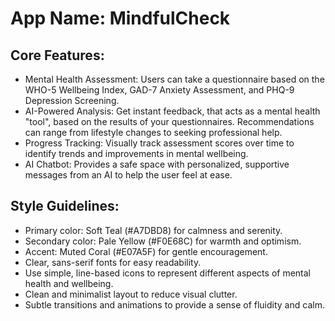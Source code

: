 # **App Name**: MindfulCheck

## Core Features:

- Mental Health Assessment: Users can take a questionnaire based on the WHO-5 Wellbeing Index, GAD-7 Anxiety Assessment, and PHQ-9 Depression Screening.
- AI-Powered Analysis: Get instant feedback, that acts as a mental health "tool", based on the results of your questionnaires. Recommendations can range from lifestyle changes to seeking professional help.
- Progress Tracking: Visually track assessment scores over time to identify trends and improvements in mental wellbeing.
- AI Chatbot: Provides a safe space with personalized, supportive messages from an AI to help the user feel at ease.

## Style Guidelines:

- Primary color: Soft Teal (#A7DBD8) for calmness and serenity.
- Secondary color: Pale Yellow (#F0E68C) for warmth and optimism.
- Accent: Muted Coral (#E07A5F) for gentle encouragement.
- Clear, sans-serif fonts for easy readability.
- Use simple, line-based icons to represent different aspects of mental health and wellbeing.
- Clean and minimalist layout to reduce visual clutter.
- Subtle transitions and animations to provide a sense of fluidity and calm.